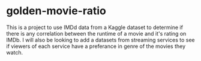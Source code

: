 # golden-movie-ratio
This is a project to use IMDd data from a Kaggle dataset to determine if there is any correlation between the runtime of a movie and it's rating on IMDb.
I will also be looking to add a datasets from streaming services to see if viewers of each service have a preferance in genre of the movies they watch.
